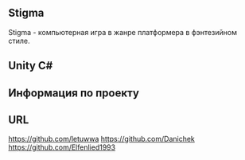 ## Stigma

Stigma - компьютерная игра в жанре платформера в фэнтезийном стиле. 

## Unity C#

## Информация по проекту



## URL

https://github.com/letuwwa
https://github.com/Danichek
https://github.com/Elfenlied1993
